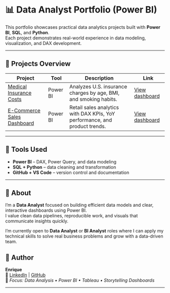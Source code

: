 # 📊 Data Analyst Portfolio (Power BI)

This portfolio showcases practical data analytics projects built with **Power BI**, **SQL**, and **Python**.  
Each project demonstrates real-world experience in data modeling, visualization, and DAX development.

---

## 🧠 Projects Overview

| Project | Tool | Description | Link |
|----------|------|-------------|------|
| [Medical Insurance Costs](medical-insurance-powerbi/README.md) | Power BI | Analyzes U.S. insurance charges by age, BMI, and smoking habits. | [View dashboard](https://app.powerbi.com/view?r=YOUR_LINK_HERE) |
| [E-Commerce Sales Dashboard](ecommerce-powerbi/README.md) | Power BI | Retail sales analytics with DAX KPIs, YoY performance, and product trends. | [View dashboard](https://app.powerbi.com/view?r=YOUR_LINK_HERE) |

---

## 🧰 Tools Used

- **Power BI** – DAX, Power Query, and data modeling  
- **SQL + Python** – data cleaning and transformation  
- **GitHub + VS Code** – version control and documentation  

---

## 👤 About

I’m a **Data Analyst** focused on building efficient data models and clear, interactive dashboards using Power BI.  
I value clean data pipelines, reproducible work, and visuals that communicate insights quickly.  

I’m currently open to **Data Analyst** or **BI Analyst** roles where I can apply my technical skills to solve real business problems and grow with a data-driven team.

## 👤 Author
**Enrique**  
📧 [LinkedIn](https://www.linkedin.com/in/enrique-ardelean-816837394/) | 
[GitHub](https://github.com/Datapathic/Portfolio)  
🎯 *Focus: Data Analysis • Power BI • Tableau • Storytelling Dashboards*

---
